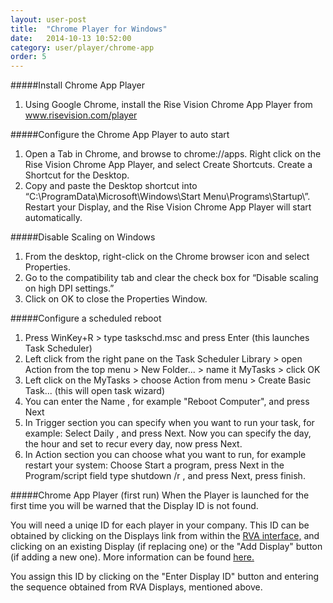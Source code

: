 ```yaml
---
layout: user-post
title:  "Chrome Player for Windows"
date:   2014-10-13 10:52:00
category: user/player/chrome-app
order: 5
---
```


#####Install Chrome App Player
1. Using Google Chrome, install the Rise Vision Chrome App Player from www.risevision.com/player


#####Configure the Chrome App Player to auto start
1. Open a Tab in Chrome, and browse to chrome://apps. Right click on the Rise Vision Chrome App Player, and select Create Shortcuts. Create a Shortcut for the Desktop.
2. Copy and paste the Desktop shortcut into “C:\ProgramData\Microsoft\Windows\Start Menu\Programs\Startup\”. Restart your Display, and the Rise Vision Chrome App Player will start automatically.

#####Disable Scaling on Windows
1. From the desktop, right-click on the Chrome browser icon and select Properties.
2. Go to the compatibility tab and clear the check box for “Disable scaling on high DPI settings.”
3. Click on OK to close the Properties Window.

#####Configure a scheduled reboot
1. Press WinKey+R > type taskschd.msc and press Enter (this launches Task Scheduler)
2. Left click from the right pane on the Task Scheduler Library > open Action from the top menu > New Folder... > name it MyTasks > click OK
3. Left click on the MyTasks > choose Action from menu > Create Basic Task... (this will open task wizard)
4. You can enter the Name , for example "Reboot Computer", and press Next
5. In Trigger section you can specify when you want to run your task, for example:
Select Daily , and press Next.
Now you can specify the day, the hour and set to recur every day, now press Next.
6. In Action section you can choose what you want to run, for example restart your system:
Choose Start a program, press Next
in the Program/script field type shutdown /r , and press Next, press finish.

#####Chrome App Player (first run)
When the Player is launched for the first time you will be warned that the Display ID is not found.

You will need a uniqe ID for each player in your company. This ID can be obtained by clicking on the Displays link from within the [RVA interface,](http://rva.risevision.com/) and clicking on an existing Display (if replacing one) or the "Add Display" button (if adding a new one). More information can be found [here.](http://help.risevision.com/#/user/player/register-player)

You assign this ID by clicking on the "Enter Display ID" button and entering the sequence obtained from RVA Displays, mentioned above.
